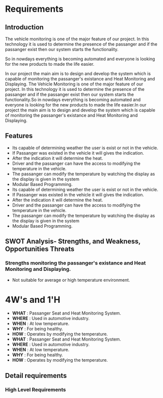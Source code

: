 # Requirements
## Introduction
The vehicle monitoring is one of the major feature of our project.
In this technology it is used to determine the presence of the passanger
and if the passanger exist then our system starts the functionality.

So in nowdays everything is becoming automated and everyone is looking for the new 
products to made the life easier.

In our project the main aim is to design and develop the system which is capable of 
monitoring the passanger's existance and Heat Monitoring and Displaying.
The Vehicle Monitoring is one of the major feature of our project. In this technology it is used to determine the presence of the passanger and if the passanger exist then our system starts the functionality.So in nowdays everything is becoming automated and everyone is looking for the new products to made the life easier.In our project the main aim is to design and develop the system which is capable of monitoring the passanger's existance and Heat Monitoring and Displaying.

## Features
- Its capable of determining weather the user is exist or not in the vehicle.
- If Passanger was existed in the vehicle it will gives the indication.
- After the indication it will determine the heat.
- Driver and the passanger can have the access to modifying the temperature in the vehicle.
- The passanger can modify the temperature by watching the display as the display is given in the system
- Modular Based Programming.
-  Its capable of determining weather the user is exist or not in the vehicle.
-  If Passanger was existed in the vehicle it will gives the indication.
-  After the indication it will determine the heat.
-  Driver and the passanger can have the access to modifying the temperature in the vehicle.
-  The passanger can modify the temperature by watching the display as the display is given in the system
-  Modular Based Programming.

## SWOT Analysis- Strengths, and Weakness, Opportunities Threats
### Strengths monitoring the passanger's existance and Heat Monitoring and Displaying.
- Not suitable for average or high temperature environment.

# 4W's and 1'H
- **WHAT** : Passanger Seat and Heat Monitoring System.
- **WHERE** : Used in automotive industry.
- **WHEN** : At low temperature.
- **WHY** : For being healthy.
- **HOW** : Operates by modifying the temperature.
-  **WHAT** : Passanger Seat and Heat Monitoring System.
-  **WHERE** : Used in automotive industry.
-  **WHEN** : At low temperature.
-  **WHY** : For being healthy.
-  **HOW** : Operates by modifying the temperature.

## Detail requirements
### High Level Requirements
